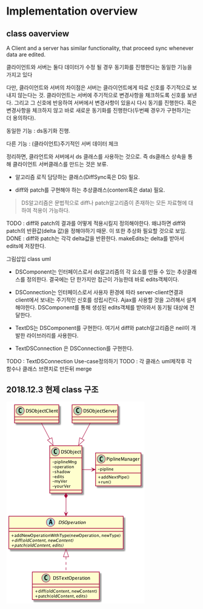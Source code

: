 # Implementation overview

## class oaverview

A Client and a server has similar functionality, that proceed sync whenever data are edited. 

클라이언트와 서버는 둘다 데이터가 수정 될 경우 동기화를 진행한다는 동일한 기능을 가지고 있다 

다만, 클라이언트와 서버의 차이점은 서버는 클라이언트에게 따로 신호를 주기적으로 보내지 않는다는 것. 클라이언트는 서버에 주기적으로 변경사항을 채크하도록 신호를 보낸다. 그리고 그 신호에 반응하여 서버에서 변경사항이 있을시 다시 동기를 진행한다. 혹은 변경사항을 체크하지 않고 바로 새로운 동기화를 진행한다(두번째 경우가 구현하기는 더 용의하다).

동일한 기능 : ds동기화 진행.

다른 기능 : (클라이언트)주기적인 서버 데이터 체크

정리하면, 클라언트와 서버에서 ds 클래스를 사용하는 것으로. 즉 ds클래스 상속을 통해 클라이언트 서버클래스를 만드는 것은 보류.

- 알고리즘 로직 담당하는 클래스(DiffSync혹은 DS) 필요. 

- diff와 patch를 구현해야 하는 추상클래스(content혹은 data) 필요. 

> DS알고리즘은 문법적으로 diff나 patch알고리즘이 존재하는 모든 자료형에 대하여 적용이 가능하다.

TODO : diff와 patch의 결과를 어떻게 적용시킬지 정의해야한다. 왜냐하면 diff와 patch의 반환값(delta 값)을 정해야하기 때문. 이 또한 추상화 필요할 것으로 보임.
DONE : diff와 patch는 각각 delta값을 반환한다. makeEdits는 delta를 받아서 edits에 저장한다.

그림삽입 class uml

- DSComponent는 인터페이스로서 ds알고리즘의 각 요소를 만들 수 있는 추상클래스를 정의한다. 결국에는 단 한가지만 접근이 가능한데 바로 edits객체이다. 
- DSConnection는 인터페이스로서 사용자 환경에 따라 server-client연결과 client에서 보내는 주기적인 신호를 성립시킨다. Ajax를 사용할 것을 고려해서 설계해야한다. DSComponent를 통해 생성된 edits객체를 받아와서 동기될 대상에 전달한다.

- TextDS는 DSComponent를 구현한다. 여기서 diff와 patch알고리즘은 neil이 개발한 라이브러리를 사용한다.
- TextDSConnection 은 DSConnection를 구현한다. 

TODO : TextDSConnection Use-case정의하기
TODO : 각 클래스 uml제작후 각 함수나 클래스 브랜치로 만든뒤 merge

## 2018.12.3 현제 class 구조

![Image of Yaktocat](./DSObject-classes.png)




